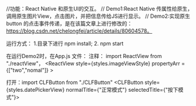 //功能：React Native 和原生UI的交互。
//          Demo1:React Native 传属性给原生，调用原生图片View，点击图片，并把信息传给JS进行显示。
//          Demo2:实现原生button 的点击事件传递，是在该篇文章上进行修改的：https://blog.csdn.net/chelongfei/article/details/80604578。

运行方式：
1.目录下进行 npm install;
2. npm start

在运行Demo2时，在App.js 文件：
注释： import ReactView from  "./reactView"，
<ReactView style={styles.imageViewStyle} propertyArr = {["two","nomal"]} ></ReactView>

打开：import CLFButton from "./CLFButton"
 <CLFButton style={styles.datePickerView} normalTitle={"正常模式"} selectedTitle={"按下模式"}></CLFButton>

        
